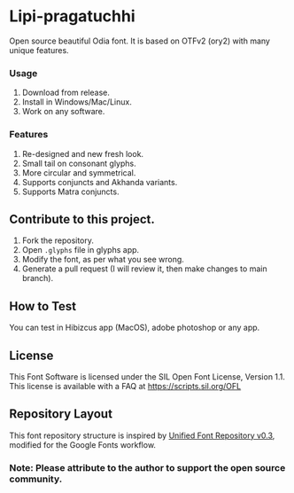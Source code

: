 # Lipi-pragatuchhi
Open source beautiful Odia font.
It is based on OTFv2 (ory2) with many unique features.

### Usage
1. Download from release.
2. Install in Windows/Mac/Linux.
3. Work on any software.

### Features
1. Re-designed and new fresh look.
2. Small tail on consonant glyphs.
3. More circular and symmetrical.
4. Supports conjuncts and Akhanda variants. 
5. Supports Matra conjuncts.

## Contribute to this project.
1. Fork the repository.
2. Open `.glyphs` file in glyphs app.
3. Modify the font, as per what you see wrong.
4. Generate a pull request (I will review it, then make changes to main branch).

## How to Test
You can test in Hibizcus app (MacOS), adobe photoshop or any app.

## License

This Font Software is licensed under the SIL Open Font License, Version 1.1.
This license is available with a FAQ at
https://scripts.sil.org/OFL

## Repository Layout

This font repository structure is inspired by [Unified Font Repository v0.3](https://github.com/unified-font-repository/Unified-Font-Repository), modified for the Google Fonts workflow.

### Note: Please attribute to the author to support the open source community.
